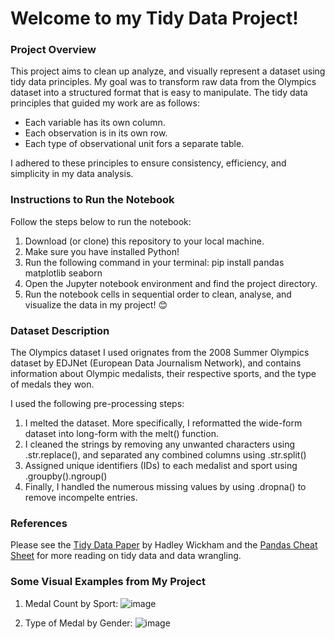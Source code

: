 # Welcome to my Tidy Data Project!

### Project Overview
This project aims to clean up analyze, and visually represent a dataset using tidy data principles. My goal was to transform raw data from the Olympics dataset into a structured format that is easy to manipulate. The tidy data principles that guided my work are as follows:
- Each variable has its own column.
- Each observation is in its own row.
- Each type of observational unit fors a separate table.

I adhered to these principles to ensure consistency, efficiency, and simplicity in my data analysis. 

### Instructions to Run the Notebook
Follow the steps below to run the notebook:
1. Download (or clone) this repository to your local machine.
2. Make sure you have installed Python!
3. Run the following command in your terminal: pip install pandas matplotlib seaborn
4. Open the Jupyter notebook environment and find the project directory.
5. Run the notebook cells in sequential order to clean, analyse, and visualize the data in my project! 😊

### Dataset Description 
The Olympics dataset I used orignates from the 2008 Summer Olympics dataset by EDJNet (European Data Journalism Network), and contains information about Olympic medalists, their respective sports, and the type of medals they won. 

I used the following pre-processing steps:
1. I melted the dataset. More specifically, I reformatted the wide-form dataset into long-form with the melt() function.
2. I cleaned the strings by removing any unwanted characters using .str.replace(), and separated any combined columns using .str.split()
3. Assigned unique identifiers (IDs) to each medalist and sport using .groupby().ngroup()
4. Finally, I handled the numerous missing values by using .dropna() to remove incompelte entries.

### References
Please see the [Tidy Data Paper](https://vita.had.co.nz/papers/tidy-data.pdf)  by Hadley Wickham and the [Pandas Cheat Sheet](https://pandas.pydata.org/Pandas_Cheat_Sheet.pdf)  for more reading on tidy data and data wrangling. 

### Some Visual Examples from My Project
1. Medal Count by Sport:
![image](https://github.com/user-attachments/assets/0f579052-09de-4007-a9a5-ff1e1d31492f)

2. Type of Medal by Gender:
![image](https://github.com/user-attachments/assets/bf2ec66b-3305-41f7-b364-96d829a6d2e2)



